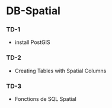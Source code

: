 # DB-Spatial

### TD-1 
- install PostGIS
### TD-2
- Creating Tables with Spatial Columns
### TD-3
  - Fonctions de SQL Spatial
